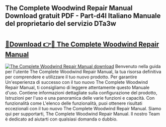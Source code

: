 ## The Complete Woodwind Repair Manual Download gratuit PDF - Part-d4l Italiano Manuale del proprietario del servizio DTa3w

# <h2><a href="http://dfbl6u9.blite.top/?on=The+Complete+Woodwind+Repair+Manual">🔗Download 👉🔴 The Complete Woodwind Repair Manual</a></h2>

[![The Complete Woodwind Repair Manual download](https://i.imgur.com/lujVjoI.png)](http://dfbl6u9.blite.top/?on=The+Complete+Woodwind+Repair+Manual)
Benvenuto nella guida per l'utente The Complete Woodwind Repair Manual, la tua risorsa definitiva per comprendere e utilizzare il tuo nuovo prodotto. Per garantire Un'esperienza di successo con il tuo nuovo The Complete Woodwind Repair Manual, ti consigliamo di leggere attentamente questo Manuale d'uso. Contiene informazioni dettagliate sulla configurazione del prodotto, Istruzioni per l'uso e una panoramica delle varie funzioni e capacità. Con funzionalità come L'elenco delle funzionalità, puoi ottenere risultati eccezionali con il tuo nuovo The Complete Woodwind Repair Manual. Siamo qui per supportarti, The Complete Woodwind Repair Manual. Il nostro Team è dedicato ad aiutarti con qualsiasi domanda o dubbio.
